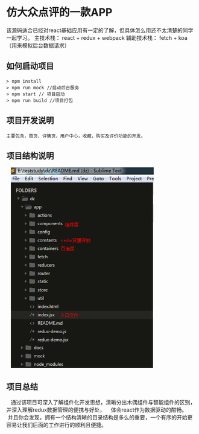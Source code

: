 # 仿大众点评的一款APP
该源码适合已经对react基础应用有一定的了解，但具体怎么用还不太清楚的同学一起学习。
主技术栈： react + redux + webpack
辅助技术栈： fetch + koa （用来模拟后台数据请求）

## 如何启动项目
    > npm install
    > npm run mock //启动后台服务
    > npm start // 项目启动
    > npm run build //项目打包

## 项目开发说明
    主要包含，首页，详情页，用户中心，收藏，购买及评价功能的开发。
    
## 项目结构说明
    ![](./app/static/img/page.png)

## 项目总结
    通过该项目可深入了解组件化开发思想，清晰分出木偶组件与智能组件的区别，并深入理解redux数据管理的便携与好处，
    体会react作为数据驱动的酣畅。
    并且你会发现，拥有一个结构清晰的目录结构是多么的重要，一个有序的开始更容易让我们后面的工作进行的顺利且便捷。

